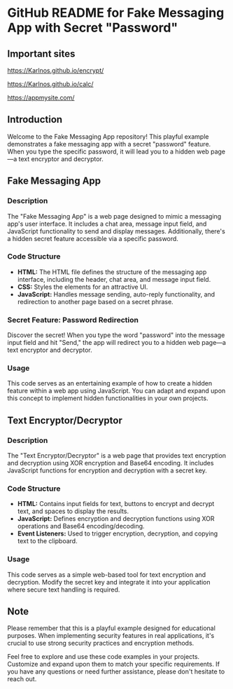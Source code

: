 # GitHub README for Fake Messaging App with Secret "Password"

## Important sites

https://Karlnos.github.io/encrypt/

https://Karlnos.github.io/calc/

https://appmysite.com/

## Introduction

Welcome to the Fake Messaging App repository! This playful example demonstrates a fake messaging app with a secret "password" feature. When you type the specific password, it will lead you to a hidden web page—a text encryptor and decryptor. 

## Fake Messaging App

### Description

The "Fake Messaging App" is a web page designed to mimic a messaging app's user interface. It includes a chat area, message input field, and JavaScript functionality to send and display messages. Additionally, there's a hidden secret feature accessible via a specific password.

### Code Structure

- **HTML:** The HTML file defines the structure of the messaging app interface, including the header, chat area, and message input field.
- **CSS:** Styles the elements for an attractive UI.
- **JavaScript:** Handles message sending, auto-reply functionality, and redirection to another page based on a secret phrase.

### Secret Feature: Password Redirection

Discover the secret! When you type the word "password" into the message input field and hit "Send," the app will redirect you to a hidden web page—a text encryptor and decryptor.

### Usage

This code serves as an entertaining example of how to create a hidden feature within a web app using JavaScript. You can adapt and expand upon this concept to implement hidden functionalities in your own projects.

## Text Encryptor/Decryptor

### Description

The "Text Encryptor/Decryptor" is a web page that provides text encryption and decryption using XOR encryption and Base64 encoding. It includes JavaScript functions for encryption and decryption with a secret key.

### Code Structure

- **HTML:** Contains input fields for text, buttons to encrypt and decrypt text, and spaces to display the results.
- **JavaScript:** Defines encryption and decryption functions using XOR operations and Base64 encoding/decoding.
- **Event Listeners:** Used to trigger encryption, decryption, and copying text to the clipboard.

### Usage

This code serves as a simple web-based tool for text encryption and decryption. Modify the secret key and integrate it into your application where secure text handling is required.

## Note

Please remember that this is a playful example designed for educational purposes. When implementing security features in real applications, it's crucial to use strong security practices and encryption methods.

Feel free to explore and use these code examples in your projects. Customize and expand upon them to match your specific requirements. If you have any questions or need further assistance, please don't hesitate to reach out.
